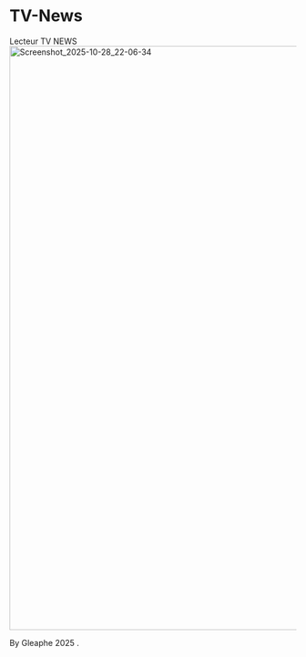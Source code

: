 # TV-News
Lecteur TV NEWS
<img width="1280" height="1024" alt="Screenshot_2025-10-28_22-06-34" src="https://github.com/user-attachments/assets/dbcb74d6-8293-4f15-9701-3e8813e716dd" />

By Gleaphe 2025 .

